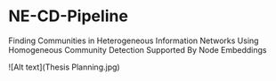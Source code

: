 # NE-CD-Pipeline
Finding Communities in Heterogeneous Information Networks Using Homogeneous Community Detection Supported By Node Embeddings

![Alt text](Thesis Planning.jpg)
